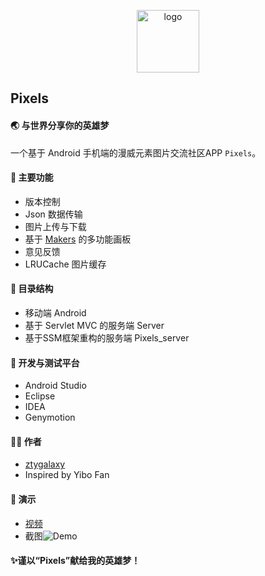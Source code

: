 <p align="center">
	<img width="100" height="100" src="Android\mark\src\main\res\drawable-nodpi\aven.png" alt="logo">
</p>

## Pixels

#### 🌏 与世界分享你的英雄梦

一个基于 Android 手机端的漫威元素图片交流社区APP `Pixels`。

#### 🔨 主要功能

- 版本控制
- Json 数据传输
- 图片上传与下载
- 基于 [Makers](https://github.com/dsandler/markers) 的多功能画板
- 意见反馈
- LRUCache 图片缓存

#### 📕 目录结构

- 移动端 Android
- 基于 Servlet MVC 的服务端 Server
- 基于SSM框架重构的服务端 Pixels_server 

#### 🚆 开发与测试平台

- Android Studio
- Eclipse
- IDEA
- Genymotion

#### 👨‍💻 作者

- [ztygalaxy](https://tyzhang.top)
- Inspired by Yibo Fan

#### 🎨 演示

-  [视频](S80601-19091015.mp4)
- 截图![Demo](screenshot.png)

#### ✨谨以“Pixels”献给我的英雄梦！

